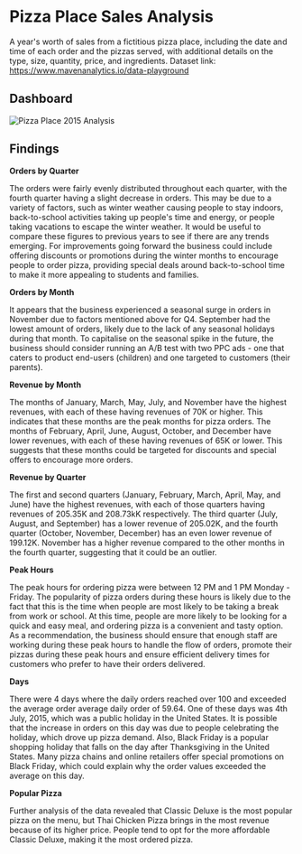 # Pizza Place Sales Analysis

A year's worth of sales from a fictitious pizza place, including the date and time of each order and the pizzas served, with additional details on the type, size, quantity, price, and ingredients. Dataset link: https://www.mavenanalytics.io/data-playground

## Dashboard
![Pizza Place 2015 Analysis](https://user-images.githubusercontent.com/123024674/213689670-ec36069f-a674-4117-864c-a33cd576cf00.PNG)

## Findings

**Orders by Quarter**

The orders were fairly evenly distributed throughout each quarter, with the fourth quarter having a slight decrease in orders. This may be due to a variety of factors, such as winter weather causing people to stay indoors, back-to-school activities taking up people's time and energy, or people taking vacations to escape the winter weather.
It would be useful to compare these figures to previous years to see if there are any trends emerging. For improvements going forward the business could include offering discounts or promotions during the winter months to encourage people to order pizza, providing special deals around back-to-school time to make it more appealing to students and families.

**Orders by Month**

It appears that the business experienced a seasonal surge in orders in November due to factors mentioned above for Q4. September had the lowest amount of orders, likely due to the lack of any seasonal holidays during that month. To capitalise on the seasonal spike in the future, the business should consider running an A/B test with two PPC ads - one that caters to product end-users (children) and one targeted to customers (their parents). 

**Revenue by Month**

The months of January, March, May, July, and November have the highest revenues, with each of these having revenues of 70K or higher. This indicates that these months are the peak months for pizza orders. 
The months of February, April, June, August, October, and December have lower revenues, with each of these having revenues of 65K or lower. This suggests that these months could be targeted for discounts and special offers to encourage more orders.

**Revenue by Quarter**

The first and second quarters (January, February, March, April, May, and June) have the highest revenues, with each of those quarters having revenues of 205.35K and 208.73kK respectively. The third quarter (July, August, and September) has a lower revenue of 205.02K, and the fourth quarter (October, November, December) has an even lower revenue of 199.12K. November has a higher revenue compared to the other months in the fourth quarter, suggesting that it could be an outlier.

**Peak Hours**

The peak hours for ordering pizza were between 12 PM and 1 PM Monday - Friday. The popularity of pizza orders during these hours is likely due to the fact that this is the time when people are most likely to be taking a break from work or school. At this time, people are more likely to be looking for a quick and easy meal, and ordering pizza is a convenient and tasty option. 
As a recommendation, the business should ensure that enough staff are working during these peak hours to handle the flow of orders, promote their pizzas during these peak hours and ensure efficient delivery times for customers who prefer to have their orders delivered.

**Days**

There were 4 days where the daily orders reached over 100 and exceeded the average order average daily order of 59.64. One of these days was 4th July, 2015, which was a public holiday in the United States. It is possible that the increase in orders on this day was due to people celebrating the holiday, which drove up pizza demand. 
Also, Black Friday is a popular shopping holiday that falls on the day after Thanksgiving in the United States. Many pizza chains and online retailers offer special promotions on Black Friday, which could explain why the order values exceeded the average on this day. 

**Popular Pizza**

Further analysis of the data revealed that Classic Deluxe is the most popular pizza on the menu, but Thai Chicken Pizza brings in the most revenue because of its higher price. People tend to opt for the more affordable Classic Deluxe, making it the most ordered pizza.

